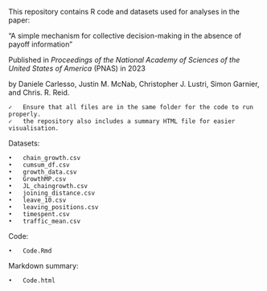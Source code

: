 This repository contains R code and datasets used for analyses in the paper: 

“A simple mechanism for collective decision-making in the absence of payoff information” 

Published in _Proceedings of the National Academy of Sciences of the United States of America_ (PNAS) in 2023 

by Daniele Carlesso, Justin M. McNab, Christopher J. Lustri, Simon Garnier, and Chris. R. Reid. 

	✓	Ensure that all files are in the same folder for the code to run properly.
	✓	the repository also includes a summary HTML file for easier visualisation.

Datasets:

	•	chain_growth.csv
	•	cumsum_df.csv
	•	growth_data.csv
	•	GrowthMP.csv
	•	JL_chaingrowth.csv
	•	joining_distance.csv
	•	leave_10.csv
	•	leaving_positions.csv
	•	timespent.csv
	•	traffic_mean.csv

Code:

	•	Code.Rmd

Markdown summary:

	•	Code.html
